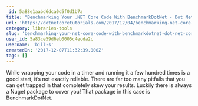 ```yaml
---
_id: 5a88e1aabd6dca0d5f0d1b7a
title: "Benchmarking Your .NET Core Code With BenchmarkDotNet - Dot Net Core Tutorials"
url: 'https://dotnetcoretutorials.com/2017/12/04/benchmarking-net-core-code-benchmarkdotnet/'
category: libraries-tools
slug: 'benchmarking-your-net-core-code-with-benchmarkdotnet-dot-net-core-tutorials'
user_id: 5a83ce59d6eb0005c4ecda2c
username: 'bill-s'
createdOn: '2017-12-07T11:32:39.000Z'
tags: []
---
```


While wrapping your code in a timer and running it a few hundred times is a good start, it’s not exactly reliable. There are far too many pitfalls that you can get trapped in that completely skew your results. Luckily there is always a Nuget package to cover you! That package in this case is BenchmarkDotNet. 
